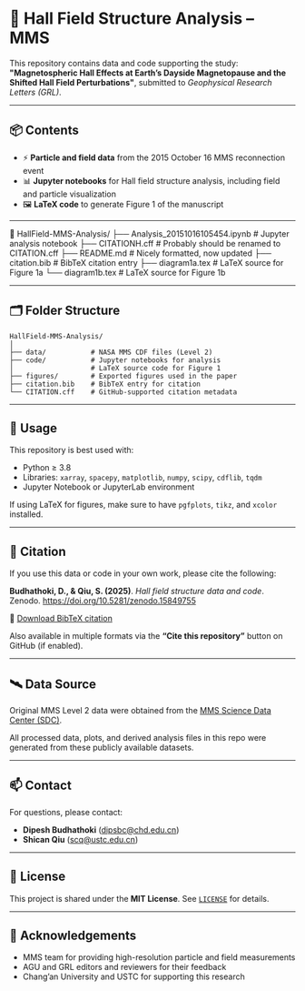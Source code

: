 # 🧲 Hall Field Structure Analysis – MMS

This repository contains data and code supporting the study:  
**"Magnetospheric Hall Effects at Earth’s Dayside Magnetopause and the Shifted Hall Field Perturbations"**, submitted to *Geophysical Research Letters (GRL)*.

---

## 📦 Contents

- ⚡ **Particle and field data** from the 2015 October 16 MMS reconnection event  
- 📊 **Jupyter notebooks** for Hall field structure analysis, including field and particle visualization  
- 🖼️ **LaTeX code** to generate Figure 1 of the manuscript

---

📁 HallField-MMS-Analysis/
├── Analysis_20151016105454.ipynb   # Jupyter analysis notebook
├── CITATIONH.cff                   # Probably should be renamed to CITATION.cff
├── README.md                       # Nicely formatted, now updated
├── citation.bib                    # BibTeX citation entry
├── diagram1a.tex                   # LaTeX source for Figure 1a
└── diagram1b.tex                   # LaTeX source for Figure 1b

------

## 🗂 Folder Structure

```
HallField-MMS-Analysis/
│
├── data/           # NASA MMS CDF files (Level 2)
├── code/           # Jupyter notebooks for analysis
│                   # LaTeX source code for Figure 1
├── figures/        # Exported figures used in the paper
├── citation.bib    # BibTeX entry for citation
└── CITATION.cff    # GitHub-supported citation metadata
```

---

## 📖 Usage

This repository is best used with:
- Python ≥ 3.8  
- Libraries: `xarray`, `spacepy`, `matplotlib`, `numpy`, `scipy`, `cdflib`, `tqdm`  
- Jupyter Notebook or JupyterLab environment

If using LaTeX for figures, make sure to have `pgfplots`, `tikz`, and `xcolor` installed.

---

## 📑 Citation

If you use this data or code in your own work, please cite the following:

**Budhathoki, D., & Qiu, S. (2025)**. *Hall field structure data and code*. Zenodo. https://doi.org/10.5281/zenodo.15849755

📖 [Download BibTeX citation](citation.bib)

Also available in multiple formats via the **“Cite this repository”** button on GitHub (if enabled).

---

## 🛰 Data Source

Original MMS Level 2 data were obtained from the [MMS Science Data Center (SDC)](https://lasp.colorado.edu/mms/sdc/public/).

All processed data, plots, and derived analysis files in this repo were generated from these publicly available datasets.

---

## 📫 Contact

For questions, please contact:

- **Dipesh Budhathoki** (dipsbc@chd.edu.cn)  
- **Shican Qiu** (scq@ustc.edu.cn)

---

## 📜 License

This project is shared under the **MIT License**. See [`LICENSE`](LICENSE) for details.

---

## 🚀 Acknowledgements

- MMS team for providing high-resolution particle and field measurements  
- AGU and GRL editors and reviewers for their feedback  
- Chang’an University and USTC for supporting this research
